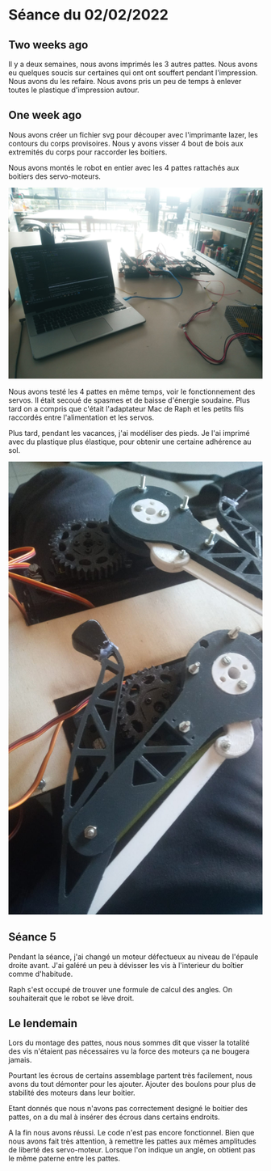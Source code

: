 # Séance du 02/02/2022

## Two weeks ago

Il y a deux semaines, nous avons imprimés les 3 autres pattes. Nous avons eu quelques soucis sur certaines qui ont ont souffert pendant l'impression. Nous avons du les refaire. Nous avons pris un peu de temps à enlever toutes le plastique d'impression autour.

## One week ago

Nous avons créer un fichier svg pour découper avec l'imprimante lazer, les contours du corps provisoires. Nous y avons visser 4 bout de bois aux extremités du corps pour raccorder les boitiers. 

Nous avons montés le robot en entier avec les 4 pattes rattachés aux boitiers des servo-moteurs. 

![](entraindecoder.jpeg)

Nous avons testé les 4 pattes en même temps, voir le fonctionnement des servos. Il était secoué de spasmes et de baisse d'énergie soudaine. Plus tard on a compris que c'était l'adaptateur Mac de Raph et les petits fils raccordés entre l'alimentation et les servos.

Plus tard, pendant les vacances, j'ai modéliser des pieds. Je l'ai imprimé avec du plastique plus élastique, pour obtenir une certaine adhérence au sol.

![](pied.jpeg)

## Séance 5 

Pendant la séance, j'ai changé un moteur défectueux au niveau de l'épaule droite avant. J'ai galéré un peu à dévisser les vis à l'interieur du boîtier comme d'habitude.

Raph s'est occupé de trouver une formule de calcul des angles. On souhaiterait que le robot se lève droit.

## Le lendemain

Lors du montage des pattes, nous nous sommes dit que visser la totalité des vis n'étaient pas nécessaires vu la force des moteurs ça ne bougera jamais. 

Pourtant les écrous de certains assemblage partent très facilement, nous avons du tout démonter pour les ajouter. Ajouter des boulons pour plus de stabilité des moteurs dans leur boitier.

Etant donnés que nous n'avons pas correctement designé le boitier des pattes, on a du mal à insérer des écrous dans certains endroits. 

A la fin nous avons réussi. Le code n'est pas encore fonctionnel. Bien que nous avons fait très attention, à remettre les pattes aux mêmes amplitudes de liberté des servo-moteur. Lorsque l'on indique un angle, on obtient pas le même paterne entre les pattes.
